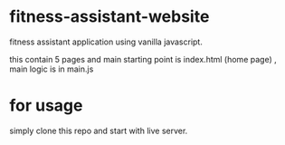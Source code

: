 # fitness-assistant-website
fitness assistant application using vanilla javascript.

this contain 5 pages and main starting point is index.html (home page) , main logic is in main.js

# for usage
simply clone this repo and start with live server.
